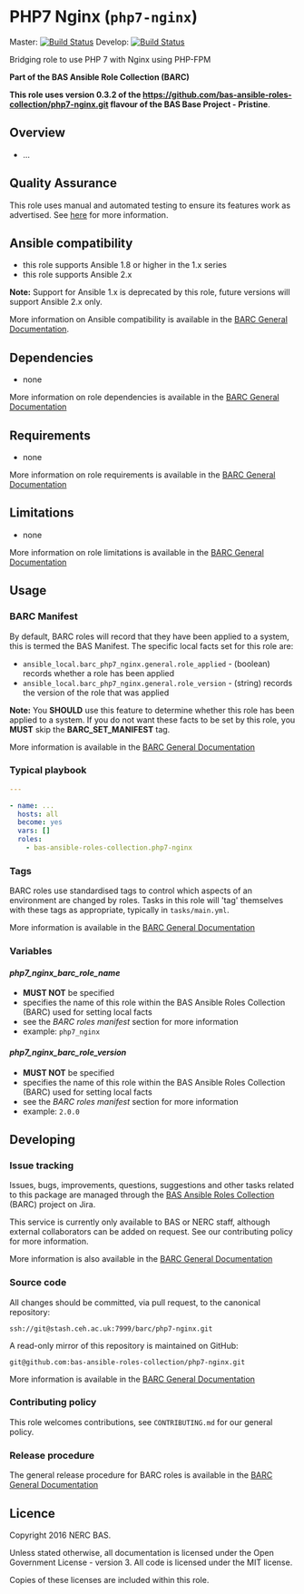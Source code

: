 # PHP7 Nginx (`php7-nginx`)

Master: [![Build Status](https://semaphoreci.com/api/v1/bas-ansible-roles-collection/php7-nginx/branches/master/badge.svg)](https://semaphoreci.com/bas-ansible-roles-collection/php7-nginx)
Develop: [![Build Status](https://semaphoreci.com/api/v1/bas-ansible-roles-collection/php7-nginx/branches/develop/badge.svg)](https://semaphoreci.com/bas-ansible-roles-collection/php7-nginx)

Bridging role to use PHP 7 with Nginx using PHP-FPM

**Part of the BAS Ansible Role Collection (BARC)**

**This role uses version 0.3.2 of the https://github.com/bas-ansible-roles-collection/php7-nginx.git flavour of the BAS Base Project - Pristine**.

## Overview

* ...

## Quality Assurance

This role uses manual and automated testing to ensure its features work as advertised.
See [here](tests/README.md) for more information.

## Ansible compatibility

* this role supports Ansible 1.8 or higher in the 1.x series
* this role supports Ansible 2.x

**Note:** Support for Ansible 1.x is deprecated by this role, future versions will support Ansible 2.x only.

More information on Ansible compatibility is available in the
[BARC General Documentation](https://antarctica.hackpad.com/BARC-Overview-and-Policies-SzcHzHvitkt#:h=Ansible-compatbility).

## Dependencies

* none

More information on role dependencies is available in the
[BARC General Documentation](https://antarctica.hackpad.com/BARC-Overview-and-Policies-SzcHzHvitkt#:h=Role-dependencies)

## Requirements

* none

More information on role requirements is available in the
[BARC General Documentation](https://antarctica.hackpad.com/BARC-Overview-and-Policies-SzcHzHvitkt#:h=Role-requirements)

## Limitations

* none

More information on role limitations is available in the
[BARC General Documentation](https://antarctica.hackpad.com/BARC-Overview-and-Policies-SzcHzHvitkt#:h=Role-limitations)

## Usage

### BARC Manifest

By default, BARC roles will record that they have been applied to a system, this is termed the BAS Manifest.
The specific local facts set for this role are:

* `ansible_local.barc_php7_nginx.general.role_applied` - (boolean) records whether a role has been applied
* `ansible_local.barc_php7_nginx.general.role_version` - (string) records the version of the role that was applied

**Note:** You **SHOULD** use this feature to determine whether this role has been applied to a system.
If you do not want these facts to be set by this role, you **MUST** skip the **BARC_SET_MANIFEST** tag.

More information is available in the
[BARC General Documentation](https://antarctica.hackpad.com/BARC-Overview-and-Policies-SzcHzHvitkt#:h=Role-Manifest)

### Typical playbook

```yaml
---

- name: ...
  hosts: all
  become: yes
  vars: []
  roles:
    - bas-ansible-roles-collection.php7-nginx
```

### Tags

BARC roles use standardised tags to control which aspects of an environment are changed by roles.
Tasks in this role will 'tag' themselves with these tags as appropriate, typically in `tasks/main.yml`.

More information is available in the
[BARC General Documentation](https://antarctica.hackpad.com/BARC-Overview-and-Policies-SzcHzHvitkt#:h=Appendix-B---BARC-Standardised)

### Variables

#### *php7_nginx_barc_role_name*

* **MUST NOT** be specified
* specifies the name of this role within the BAS Ansible Roles Collection (BARC) used for setting local facts
* see the *BARC roles manifest* section for more information
* example: `php7_nginx`

#### *php7_nginx_barc_role_version*

* **MUST NOT** be specified
* specifies the name of this role within the BAS Ansible Roles Collection (BARC) used for setting local facts
* see the *BARC roles manifest* section for more information
* example: `2.0.0`

## Developing

### Issue tracking

Issues, bugs, improvements, questions, suggestions and other tasks related to this package are managed through the
[BAS Ansible Roles Collection](https://jira.ceh.ac.uk/projects/BARC) (BARC) project on Jira.

This service is currently only available to BAS or NERC staff, although external collaborators can be added on request.
See our contributing policy for more information.

More information is also available in the
[BARC General Documentation](https://antarctica.hackpad.com/BARC-Overview-and-Policies-SzcHzHvitkt#:h=Issue-Tracking)

### Source code

All changes should be committed, via pull request, to the canonical repository:

`ssh://git@stash.ceh.ac.uk:7999/barc/php7-nginx.git`

A read-only mirror of this repository is maintained on GitHub:

`git@github.com:bas-ansible-roles-collection/php7-nginx.git`

More information is available in the
[BARC General Documentation](https://antarctica.hackpad.com/BARC-Overview-and-Policies-SzcHzHvitkt#:h=Source-Code)

### Contributing policy

This role welcomes contributions, see `CONTRIBUTING.md` for our general policy.

### Release procedure

The general release procedure for BARC roles is available in the
[BARC General Documentation](https://antarctica.hackpad.com/BARC-Overview-and-Policies-SzcHzHvitkt#:h=Release-procedures)

## Licence

Copyright 2016 NERC BAS.

Unless stated otherwise, all documentation is licensed under the Open Government License - version 3.
All code is licensed under the MIT license.

Copies of these licenses are included within this role.
